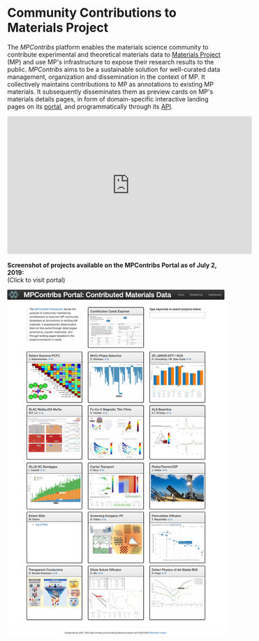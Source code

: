 # Community Contributions to Materials Project

The *MPContribs* platform enables the materials science community to contribute
experimental and theoretical materials data to [Materials
Project](https://materialsproject.org) (MP) and use MP's infrastructure to expose their
research results to the public. *MPContribs* aims to be a sustainable solution for
well-curated data management, organization and dissemination in the context of MP.  It
collectively maintains contributions to MP as annotations to existing MP materials. It
subsequently disseminates them as preview cards on MP's materials details pages, in form
of domain-specific interactive landing pages on its
[portal](/portal), and programmatically through its [API](/api).

<iframe width="560" height="315" src="https://www.youtube.com/embed/dLT-FolIn2I" frameborder="0" allow="accelerometer; autoplay; encrypted-media; gyroscope; picture-in-picture" allowfullscreen></iframe>

**Screenshot of projects available on the MPContribs Portal as of July 2, 2019:**  
(Click to visit portal)

[![overview](overview.png)](https://portal.mpcontribs.org)


